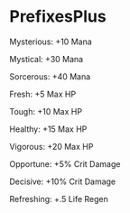 # PrefixesPlus

Mysterious: +10 Mana

Mystical: +30 Mana

Sorcerous: +40 Mana

Fresh: +5 Max HP

Tough: +10 Max HP

Healthy: +15 Max HP

Vigorous: +20 Max HP

Opportune: +5% Crit Damage

Decisive: +10% Crit Damage

Refreshing: +.5 Life Regen

